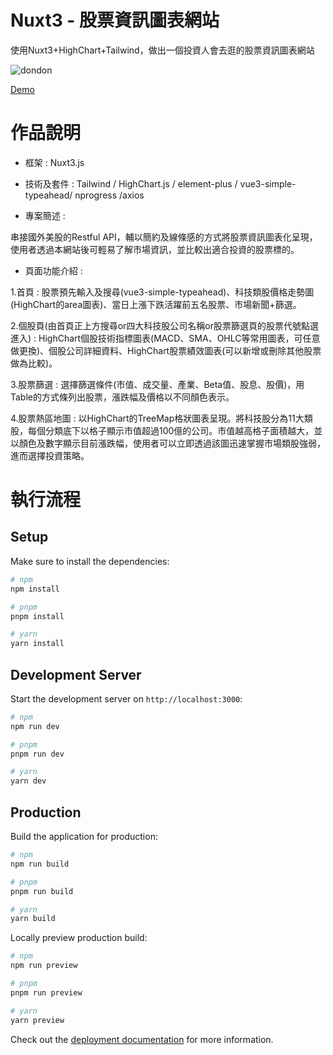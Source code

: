 # Nuxt3 - 股票資訊圖表網站

使用Nuxt3+HighChart+Tailwind，做出一個投資人會去逛的股票資訊圖表網站

![dondon](https://github.com/user-attachments/assets/5f042925-d30f-4fba-961d-21463d7831ee)

[Demo](https://jcyenyen.github.io/Nuxt-investFinancialDashborad)

# 作品說明

* 框架 : Nuxt3.js

* 技術及套件 : Tailwind / HighChart.js / element-plus / vue3-simple-typeahead/ nprogress /axios

* 專案簡述 :

串接國外美股的Restful API，輔以簡約及線條感的方式將股票資訊圖表化呈現，使用者透過本網站後可輕易了解市場資訊，並比較出適合投資的股票標的。

* 頁面功能介紹 :
 
1.首頁 : 股票預先輸入及搜尋(vue3-simple-typeahead)、科技類股價格走勢圖(HighChart的area圖表)、當日上漲下跌活躍前五名股票、市場新聞+篩選。

2.個股頁(由首頁正上方搜尋or四大科技股公司名稱or股票篩選頁的股票代號點選進入) : HighChart個股技術指標圖表(MACD、SMA、OHLC等常用圖表，可任意做更換)、個股公司詳細資料、HighChart股票績效圖表(可以新增或刪除其他股票做為比較)。

3.股票篩選 : 選擇篩選條件(市值、成交量、產業、Beta值、股息、股價)，用Table的方式條列出股票，漲跌幅及價格以不同顏色表示。

4.股票熱區地圖 : 以HighChart的TreeMap格狀圖表呈現。將科技股分為11大類股，每個分類底下以格子顯示市值超過100億的公司。市值越高格子面積越大，並以顏色及數字顯示目前漲跌幅，使用者可以立即透過該圖迅速掌握市場類股強弱，進而選擇投資策略。


# 執行流程

## Setup

Make sure to install the dependencies:

```bash
# npm
npm install

# pnpm
pnpm install

# yarn
yarn install
```

## Development Server

Start the development server on `http://localhost:3000`:

```bash
# npm
npm run dev

# pnpm
pnpm run dev

# yarn
yarn dev
```

## Production

Build the application for production:

```bash
# npm
npm run build

# pnpm
pnpm run build

# yarn
yarn build
```

Locally preview production build:

```bash
# npm
npm run preview

# pnpm
pnpm run preview

# yarn
yarn preview
```

Check out the [deployment documentation](https://nuxt.com/docs/getting-started/deployment) for more information.
